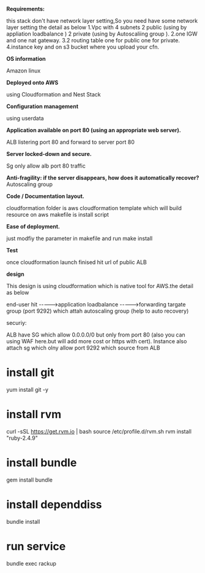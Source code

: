 
**Requirements:**


this stack don't have network layer setting,So you need have some network layer setting the detail as below 
1.Vpc with 4 subnets 2 public (using by appliation loadbalance ) 2 private (using by Autoscaliing group ).
2.one IGW and one nat gateway.
3.2 routing table one for public one for private.
4.instance key and on s3 bucket where you upload your cfn.



**OS information**


Amazon linux

**Deployed onto AWS**

using Cloudformation and Nest Stack 

**Configuration management**

using userdata


**Application available on port 80 (using an appropriate web server).**


ALB listering port 80 and forward to server port 80

**Server locked-down and secure.**


Sg only allow alb port 80 traffic 

**Anti-fragility: if the server disappears, how does it automatically recover?**
Autoscaling group 

**Code / Documentation layout.**

cloudformation folder is aws cloudformation template which will build resource on aws 
makefile is install script

**Ease of deployment.**

just modfiy the parameter in makefile and run 
make install


**Test**

once cloudformation launch finised hit url of public ALB 


**design**

This design is using cloudformation which is native tool for AWS.the detail as below

end-user hit ----->application loadbalance  ----->forwarding targate group (port 9292) which attah autoscaling group (help to auto recovery)

securiy:

ALB have SG which allow 0.0.0.0/0 but only from port 80 (also you can using WAF here.but will add more cost or https with cert).
Instance also attach sg which olny allow port 9292 which source from ALB 





# install git
yum install git -y 

# install rvm 
curl -sSL https://get.rvm.io | bash
source /etc/profile.d/rvm.sh
rvm install "ruby-2.4.9"

# install bundle
gem install bundle

# install dependdiss
bundle install 

# run service 
bundle exec rackup